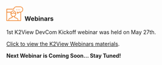 ### <img src="images/webinar_icon.png" style="zoom:80%;" /> Webinars

1st K2View DevCom Kickoff webinar was held on May 27th.

[Click to view the K2View Webinars materials](README.md).



**Next Webinar is Coming Soon... Stay Tuned!**





